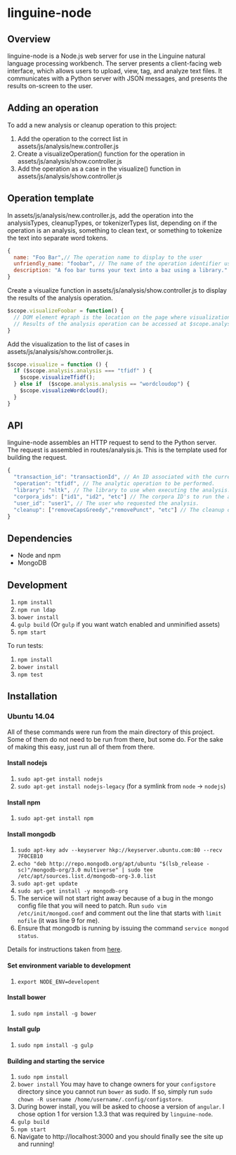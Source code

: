 # linguine-node

## Overview
linguine-node is a Node.js web server for use in the Linguine natural language processing workbench. The server presents a client-facing web interface, which allows users to upload, view, tag, and analyze text files. It communicates with a Python server with JSON messages, and presents the results on-screen to the user.

## Adding an operation

To add a new analysis or cleanup operation to this project:

1. Add the operation to the correct list in assets/js/analysis/new.controller.js
2. Create a visualizeOperation() function for the operation in assets/js/analysis/show.controller.js
3. Add the operation as a case in the visualize() function in assets/js/analysis/show.controller.js

## Operation template

In assets/js/analysis/new.controller.js, add the operation into the analysisTypes, cleanupTypes, or tokenizerTypes list, depending on if the operation is an analysis, something to clean text, or something to tokenize the text into separate word tokens.

```javascript
{
  name: "Foo Bar",// The operation name to display to the user
  unfriendly_name: "foobar", // The name of the operation identifier used in the Python operation builder
  description: "A foo bar turns your text into a baz using a library." // A description of the operation to display to the user
}
```
Create a visualize function in assets/js/analysis/show.controller.js to display the results of the analysis operation.
```javascript
$scope.visualizeFoobar = function() {
  // DOM element #graph is the location on the page where visualizations can be placed
  // Results of the analysis operation can be accessed at $scope.analysis.result
}
```

Add the visualization to the list of cases in assets/js/analysis/show.controller.js.
```javascript
$scope.visualize = function () {
  if ($scope.analysis.analysis === "tfidf" ) {
    $scope.visualizeTfidf();
  } else if  ($scope.analysis.analysis == "wordcloudop") {
    $scope.visualizeWordcloud();
  }
}
```
## API

linguine-node assembles an HTTP request to send to the Python server. The request is assembled in routes/analysis.js. This is the template used for building the request.

```javascript
{
  "transaction_id": "transactionId", // An ID associated with the current request.
  "operation": "tfidf", // The analytic operation to be performed.
  "library": "nltk", // The library to use when executing the analysis.
  "corpora_ids": ["id1", "id2", "etc"] // The corpora ID's to run the analysis on.
  "user_id": "user1", // The user who requested the analysis.
  "cleanup": ["removeCapsGreedy","removePunct", "etc"] // The cleanup operations to perform on the text.
}
```

## Dependencies

* Node and npm
* MongoDB

## Development

1. `npm install`
2. `npm run ldap`
3. `bower install`
4. `gulp build` (Or `gulp` if you want watch enabled and unminified assets)
5. `npm start`

To run tests:

1. `npm install`
2. `bower install`
3. `npm test`

## Installation

### Ubuntu 14.04
All of these commands were run from the main directory of this project.  Some of them do not need to be run from there, but some do.  For the sake of making this easy, just run all of them from there.

#### Install nodejs
1. `sudo apt-get install nodejs`
2. `sudo apt-get install nodejs-legacy` (for a symlink from `node` -> `nodejs`)

#### Install npm
1. `sudo apt-get install npm`

#### Install mongodb
1. `sudo apt-key adv --keyserver hkp://keyserver.ubuntu.com:80 --recv 7F0CEB10`
2. `echo "deb http://repo.mongodb.org/apt/ubuntu "$(lsb_release -sc)"/mongodb-org/3.0 multiverse" | sudo tee /etc/apt/sources.list.d/mongodb-org-3.0.list`
3. `sudo apt-get update`
4. `sudo apt-get install -y mongodb-org`
5. The service will not start right away because of a bug in the mongo config file that you will need to patch.  Run `sudo vim /etc/init/mongod.conf` and comment out the line that starts with `limit nofile` (it was line 9 for me).
6. Ensure that mongodb is running by issuing the command `service mongod status`.

Details for instructions taken from [here](https://www.digitalocean.com/community/tutorials/how-to-install-mongodb-on-ubuntu-14-04).

#### Set environment variable to development
1. `export NODE_ENV=developent`

#### Install bower
1. `sudo npm install -g bower`

#### Install gulp
1. `sudo npm install -g gulp`

#### Building and starting the service
1. `sudo npm install`
2. `bower install` You may have to change owners for your `configstore` directory since you cannot run `bower` as sudo.  If so, simply run `sudo chown -R username /home/username/.config/configstore`.
3. During bower install, you will be asked to choose a version of `angular`.  I chose option 1 for version 1.3.3 that was required by `linguine-node`.
4. `gulp build`
5. `npm start`
6. Navigate to http://localhost:3000 and you should finally see the site up and running!
